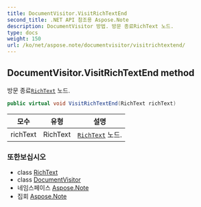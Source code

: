 ```yaml
---
title: DocumentVisitor.VisitRichTextEnd
second_title: .NET API 참조용 Aspose.Note
description: DocumentVisitor 방법. 방문 종료RichText 노드.
type: docs
weight: 150
url: /ko/net/aspose.note/documentvisitor/visitrichtextend/
---
```

## DocumentVisitor.VisitRichTextEnd method

방문 종료[`RichText`](../../richtext/) 노드.

```csharp
public virtual void VisitRichTextEnd(RichText richText)
```

| 모수 | 유형 | 설명 |
| --- | --- | --- |
| richText | RichText | [`RichText`](../../richtext/) 노드. |

### 또한보십시오

* class [RichText](../../richtext/)
* class [DocumentVisitor](../)
* 네임스페이스 [Aspose.Note](../../documentvisitor/)
* 집회 [Aspose.Note](../../../)


